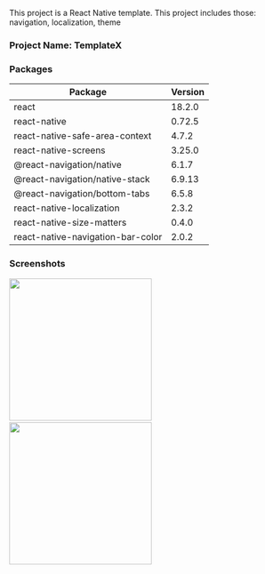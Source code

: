 This project is a React Native template.
This project includes those: navigation, localization, theme

### Project Name: TemplateX

### Packages

| Package     | Version |
|-------------|-------|
| react | 18.2.0 |
| react-native | 0.72.5 |
| react-native-safe-area-context | 4.7.2 |
| react-native-screens | 3.25.0 |
| @react-navigation/native | 6.1.7 |
| @react-navigation/native-stack | 6.9.13 |
| @react-navigation/bottom-tabs| 6.5.8 |
| react-native-localization | 2.3.2 |
| react-native-size-matters | 0.4.0 |
| react-native-navigation-bar-color | 2.0.2 |

### Screenshots
<img src='https://github.com/fatiherdogan01/react-native-templatex/assets/13077861/c783b0ad-ff1e-4159-bacd-12eda631d9f9' width='256'>
&nbsp;
<img src='https://github.com/fatiherdogan01/react-native-templatex/assets/13077861/bac2015c-fa77-4c81-8898-70535e2130b7' width='256'>

